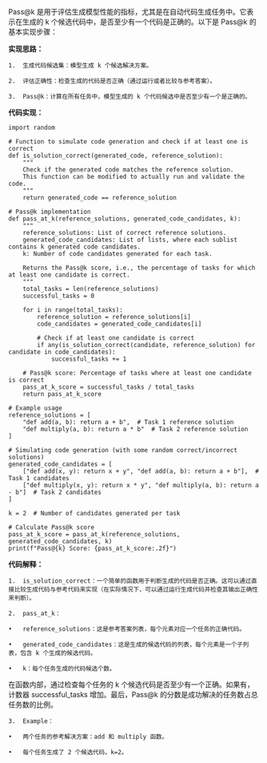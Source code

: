 Pass@k 是用于评估生成模型性能的指标，尤其是在自动代码生成任务中。它表示在生成的 k 个候选代码中，是否至少有一个代码是正确的。以下是 Pass@k 的基本实现步骤：

**实现思路：**

	1.	生成代码候选集：模型生成 k 个候选解决方案。
 
	2.	评估正确性：检查生成的代码是否正确（通过运行或者比较与参考答案）。
 
	3.	Pass@k：计算在所有任务中，模型生成的 k 个代码候选中是否至少有一个是正确的。

**代码实现：**
```
import random

# Function to simulate code generation and check if at least one is correct
def is_solution_correct(generated_code, reference_solution):
    """
    Check if the generated code matches the reference solution.
    This function can be modified to actually run and validate the code.
    """
    return generated_code == reference_solution

# Pass@k implementation
def pass_at_k(reference_solutions, generated_code_candidates, k):
    """
    reference_solutions: List of correct reference solutions.
    generated_code_candidates: List of lists, where each sublist contains k generated code candidates.
    k: Number of code candidates generated for each task.
    
    Returns the Pass@k score, i.e., the percentage of tasks for which at least one candidate is correct.
    """
    total_tasks = len(reference_solutions)
    successful_tasks = 0
    
    for i in range(total_tasks):
        reference_solution = reference_solutions[i]
        code_candidates = generated_code_candidates[i]
        
        # Check if at least one candidate is correct
        if any(is_solution_correct(candidate, reference_solution) for candidate in code_candidates):
            successful_tasks += 1
    
    # Pass@k score: Percentage of tasks where at least one candidate is correct
    pass_at_k_score = successful_tasks / total_tasks
    return pass_at_k_score

# Example usage
reference_solutions = [
    "def add(a, b): return a + b",  # Task 1 reference solution
    "def multiply(a, b): return a * b"  # Task 2 reference solution
]

# Simulating code generation (with some random correct/incorrect solutions)
generated_code_candidates = [
    ["def add(x, y): return x + y", "def add(a, b): return a + b"],  # Task 1 candidates
    ["def multiply(x, y): return x * y", "def multiply(a, b): return a - b"]  # Task 2 candidates
]

k = 2  # Number of candidates generated per task

# Calculate Pass@k score
pass_at_k_score = pass_at_k(reference_solutions, generated_code_candidates, k)
print(f"Pass@{k} Score: {pass_at_k_score:.2f}")
```
**代码解释：**

	1.	is_solution_correct：一个简单的函数用于判断生成的代码是否正确。这可以通过直接比较生成代码与参考代码来实现（在实际情况下，可以通过运行生成代码并检查其输出正确性来判断）。
 
	2.	pass_at_k：
 
	•	reference_solutions：这是参考答案列表，每个元素对应一个任务的正确代码。
 
	•	generated_code_candidates：这是生成的候选代码的列表，每个元素是一个子列表，包含 k 个生成的候选代码。
 
	•	k：每个任务生成的代码候选个数。
在函数内部，通过检查每个任务的 k 个候选代码是否至少有一个正确。如果有，计数器 successful_tasks 增加。最后，Pass@k 的分数是成功解决的任务数占总任务数的比例。

	3.	Example：
 
	•	两个任务的参考解决方案：add 和 multiply 函数。
 
	•	每个任务生成了 2 个候选代码，k=2。

